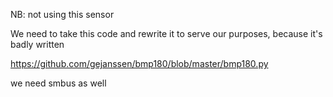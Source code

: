 NB: not using this sensor


We need to take this code and rewrite it to serve our purposes, because it's badly written


https://github.com/gejanssen/bmp180/blob/master/bmp180.py

we need smbus as well
